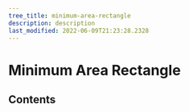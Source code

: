 ```yaml
---
tree_title: minimum-area-rectangle
description: description
last_modified: 2022-06-09T21:23:28.2328
---
```


# Minimum Area Rectangle

## Contents
